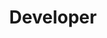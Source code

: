 ---
name: Andro Bubica
id: andro-bubica
numberId: 15
title: Developer
bio: Andro comes, he sees, he debugs.
areas:
contact: { email: andro }
---